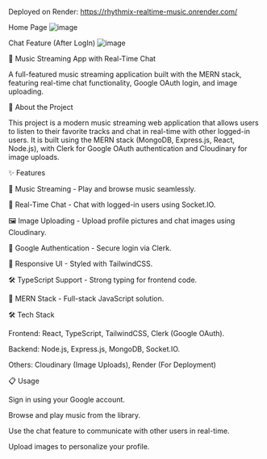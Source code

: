 Deployed on Render: https://rhythmix-realtime-music.onrender.com/

Home Page
![image](https://github.com/user-attachments/assets/4f26d1cf-0784-4031-8c84-aae85a8f69ff)

Chat Feature (After LogIn)
![image](https://github.com/user-attachments/assets/3c92907a-5d8f-4c17-9dec-db21a7806b53)


🎵 Music Streaming App with Real-Time Chat

 A full-featured music streaming application built with the MERN stack, featuring real-time chat functionality, Google OAuth login, and image uploading.

🧐 About the Project

 This project is a modern music streaming web application that allows users to listen to their favorite tracks and chat in real-time with other logged-in users. It is built using the MERN 
 stack (MongoDB, Express.js, React, Node.js), with Clerk for Google OAuth authentication and Cloudinary for image uploads.

✨ Features

 🎵 Music Streaming - Play and browse music seamlessly.

 💬 Real-Time Chat - Chat with logged-in users using Socket.IO.

 🖼 Image Uploading - Upload profile pictures and chat images using Cloudinary.

 🔐 Google Authentication - Secure login via Clerk.

 🎨 Responsive UI - Styled with TailwindCSS.

 🛠 TypeScript Support - Strong typing for frontend code.

 🚀 MERN Stack - Full-stack JavaScript solution.

🛠 Tech Stack

 Frontend: React, TypeScript, TailwindCSS, Clerk (Google OAuth).
 
 Backend: Node.js, Express.js, MongoDB, Socket.IO.
 
 Others: Cloudinary (Image Uploads), Render (For Deployment)

📋 Usage

 Sign in using your Google account.
 
 Browse and play music from the library.
 
 Use the chat feature to communicate with other users in real-time.
 
 Upload images to personalize your profile.







